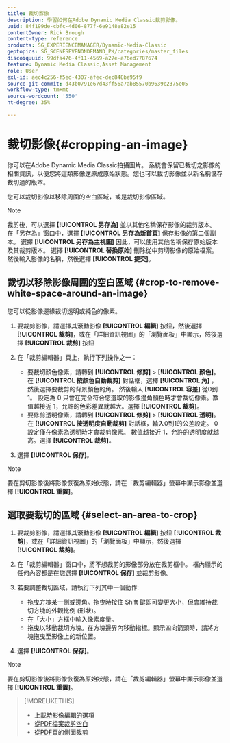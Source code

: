 ```yaml
---
title: 裁切影像
description: 學習如何在Adobe Dynamic Media Classic裁剪影像。
uuid: 84f199de-cbfc-4d06-877f-6e9148e82e15
contentOwner: Rick Brough
content-type: reference
products: SG_EXPERIENCEMANAGER/Dynamic-Media-Classic
geptopics: SG_SCENESEVENONDEMAND_PK/categories/master_files
discoiquuid: 99dfa476-4f11-4569-a27e-a76ed7787674
feature: Dynamic Media Classic,Asset Management
role: User
exl-id: aec4c256-f5ed-4307-afec-dec848be95f9
source-git-commit: d43b0791e67d43ff56a7ab85570b9639c2375e05
workflow-type: tm+mt
source-wordcount: '550'
ht-degree: 35%

---
```


# 裁切影像{#cropping-an-image}

你可以在Adobe Dynamic Media Classic拍攝圖片。 系統會保留已裁切之影像的相關資訊，以便您將這類影像還原成原始狀態。您也可以裁切影像並以新名稱儲存裁切過的版本。

您可以裁切影像以移除周圍的空白區域，或是裁切影像區域。

>[!NOTE]
>
>裁剪後，可以選擇 **[!UICONTROL 另存為]** 並以其他名稱保存影像的裁剪版本。 在「另存為」窗口中，選擇 **[!UICONTROL 另存為新首頁]** 保存影像的第二個副本。 選擇 **[!UICONTROL 另存為主視圖]** 因此，可以使用其他名稱保存原始版本及其裁剪版本。 選擇 **[!UICONTROL 替換原始]** 刪除從中剪切影像的原始檔案。 然後輸入影像的名稱，然後選擇 **[!UICONTROL 提交]**。

## 裁切以移除影像周圍的空白區域 {#crop-to-remove-white-space-around-an-image}

您可以從影像邊緣裁切透明或純色的像素。

1. 要裁剪影像，請選擇其滾動影像 **[!UICONTROL 編輯]** 按鈕，然後選擇 **[!UICONTROL 裁剪]**，或在「詳細資訊視圖」的「瀏覽面板」中顯示，然後選擇 **[!UICONTROL 裁剪]** 按鈕
1. 在「裁剪編輯器」頁上，執行下列操作之一：

   * 要裁切顏色像素，請轉到 **[!UICONTROL 修剪]** > **[!UICONTROL 顏色]**。 在 **[!UICONTROL 按顏色自動裁剪]** 對話框，選擇 **[!UICONTROL 角]** ，然後選擇要裁剪的背景顏色的角。 然後輸入 **[!UICONTROL 容差]** 從0到1。 設定為 0 只會在完全符合您選取的影像邊角顏色時才會裁切像素。數值越接近 1，允許的色彩差異就越大。選擇 **[!UICONTROL 裁剪]**。
   * 要修剪透明像素，請轉到 **[!UICONTROL 修剪]** > **[!UICONTROL 透明]**。 在 **[!UICONTROL 按透明度自動裁剪]** 對話框，輸入0到1的公差設定。 0設定僅在像素為透明時才會裁剪像素。 數值越接近 1，允許的透明度就越高。選擇 **[!UICONTROL 裁剪]**。

1. 選擇 **[!UICONTROL 保存]**。

>[!NOTE]
>
>要在剪切影像後將影像恢復為原始狀態，請在「裁剪編輯器」螢幕中顯示影像並選擇 **[!UICONTROL 重置]**。

## 選取要裁切的區域 {#select-an-area-to-crop}

1. 要裁剪影像，請選擇其滾動影像 **[!UICONTROL 編輯]** 按鈕 **[!UICONTROL 裁剪]**，或在「詳細資訊視圖」的「瀏覽面板」中顯示，然後選擇 **[!UICONTROL 裁剪]**。

1. 在「裁剪編輯器」窗口中，將不想裁剪的影像部分放在裁剪框中。 框內顯示的任何內容都是在您選擇 **[!UICONTROL 保存]** 並裁剪影像。
1. 若要調整裁切區域，請執行下列其中一個動作:

   * 拖曳方塊某一側或邊角。拖曳時按住 Shift 鍵即可變更大小，但會維持裁切方塊的外觀比例 (形狀)。
   * 在「大小」方框中輸入像素度量。
   * 拖曳以移動裁切方塊。在方塊邊界內移動指標。顯示四向箭頭時，請將方塊拖曳至影像上的新位置。

1. 選擇 **[!UICONTROL 保存]**。

>[!NOTE]
>
>要在剪切影像後將影像恢復為原始狀態，請在「裁剪編輯器」螢幕中顯示影像並選擇 **[!UICONTROL 重置]**。

>[!MORELIKETHIS]
>
>* [上載時影像編輯的選項](image-editing-options-upload.md#image-editing-options-at-upload)
>* [從PDF檔案裁剪空白](pdfs.md#cropping_white_space_from_a_pdf_file)
>* [從PDF頁的側面裁剪](pdfs.md#cropping_from_the_sides_of_pdf_pages)

